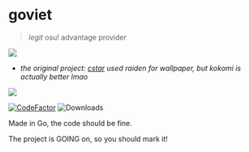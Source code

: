 # goviet
> *legit* osu! advantage provider

<img src="https://c4.wallpaperflare.com/wallpaper/246/472/917/genshin-impact-artwork-anime-girls-sangonomiya-kokomi-genshin-impact-pink-hair-hd-wallpaper-preview.jpg">

+ *the original project: [cstar](https://github.com/NeoMaster831/cstar) used raiden for wallpaper, but kokomi is actually better lmao*

<img src="https://img.shields.io/badge/go-%2300ADD8.svg?style=for-the-badge&logo=go&logoColor=white" />

[![CodeFactor](https://www.codefactor.io/repository/github/neomaster831/goviet/badge/main)](https://www.codefactor.io/repository/github/neomaster831/goviet/overview/main)   ![Downloads](https://img.shields.io/github/downloads/NeoMaster831/goviet/total)   

Made in Go, the code should be fine.

The project is GOING on, so you should mark it!